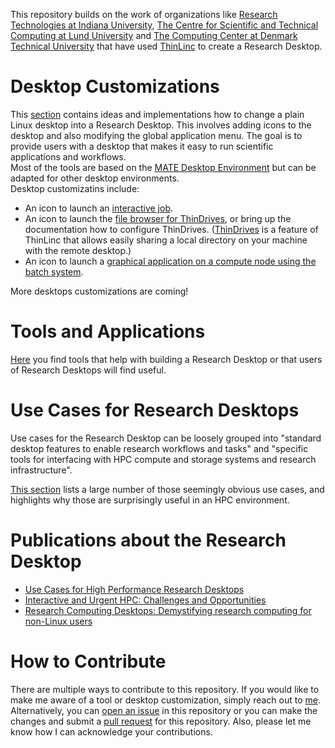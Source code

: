 This repository builds on the work of organizations like [Research Technologies at Indiana University](https://kb.iu.edu/d/apum), [The Centre for Scientific and Technical Computing at Lund University](https://www.lunarc.lu.se/) and [The Computing Center at Denmark Technical University](https://www.hpc.dtu.dk/) that have used [ThinLinc](https://www.cendio.com/) to create a Research Desktop. 

# Desktop Customizations
This [section](./DesktopCustomizations/README.md) contains ideas and implementations how to change a plain Linux desktop into a Research Desktop. This involves adding icons to the desktop and also modifying the global application menu. The goal is to provide users with a desktop that makes it easy to run scientific applications and workflows.  
Most of the tools are based on the [MATE Desktop Environment](https://mate-desktop.org/) but can be adapted for other desktop environments.  
Desktop customizatins include:
- An icon to launch an [interactive job](./DesktopCustomizations/InteractiveJob/README.md).
- An icon to launch the [file browser for ThinDrives](./DesktopCustomizations/ThinDrive/README.md), or bring up the documentation how to configure ThinDrives. ([ThinDrives](https://www.cendio.com/resources/docs/tag/redir_drives.html) is a feature of ThinLinc that allows easily sharing a local directory on your machine with the remote desktop.)
- An icon to launch a [graphical application on a compute node using the batch system](./DesktopCustomizations/AppOnComputeNode/README.md).

More desktops customizations are coming!

# Tools and Applications
[Here](./ToolsAndApplications/README.md) you find tools that help with building a Research Desktop or that users of Research Desktops will find useful.

# Use Cases for Research Desktops
Use cases for the Research Desktop can be loosely grouped into "standard desktop features to enable research workflows and tasks" and "specific tools for interfacing with HPC compute and storage systems and research infrastructure".

[This section](./UseCases/README.md) lists a large number of those seemingly obvious use cases, and highlights why those are surprisingly useful in an HPC environment.

# Publications about the Research Desktop
- [Use Cases for High Performance Research Desktops](https://arxiv.org/abs/2404.03298)
- [Interactive and Urgent HPC: Challenges and Opportunities](https://arxiv.org/abs/2401.14550)
- [Research Computing Desktops: Demystifying research computing for non-Linux users](https://dl.acm.org/doi/10.1145/3332186.3332206)

# How to Contribute
There are multiple ways to contribute to this repository. If you would like to make me aware of a tool or desktop customization, simply reach out to [me](https://github.com/RobertHenschel). Alternatively, you can [open an issue](https://github.com/RobertHenschel/ResearchDesktop/issues) in this repository or you can make the changes and submit a [pull request](https://github.com/RobertHenschel/ResearchDesktop/pulls) for this repository. Also, please let me know how I can acknowledge your contributions.


